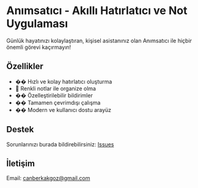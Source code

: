 # Anımsatıcı - Akıllı Hatırlatıcı ve Not Uygulaması

Günlük hayatınızı kolaylaştıran, kişisel asistanınız olan Anımsatıcı ile hiçbir önemli görevi kaçırmayın!

## Özellikler

- �� Hızlı ve kolay hatırlatıcı oluşturma
- 📝 Renkli notlar ile organize olma
- �� Özelleştirilebilir bildirimler
- �� Tamamen çevrimdışı çalışma
- �� Modern ve kullanıcı dostu arayüz

## Destek

Sorunlarınızı burada bildirebilirsiniz: [Issues](https://github.com/canberkakgoz/animsatici/issues)

## İletişim

Email: canberkakgoz@gmail.com
